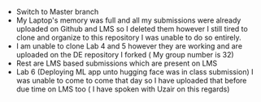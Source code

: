 - Switch to Master branch
- My Laptop's memory was full and all my submissions were already uploaded on Github and LMS so I deleted them however I still tired to clone and organize to this repository I was unable to do so entirely.
- I am unable to clone Lab 4 and 5 however they are working and are uploaded on the DE repository I forked ( My group number is 32)
- Rest are LMS based submissions which are present on LMS
- Lab 6 (Deploying ML app unto hugging face was in class submission) I was unable to come to come that day so I have uploaded that before due time on LMS too ( I have spoken with Uzair on this regards)
